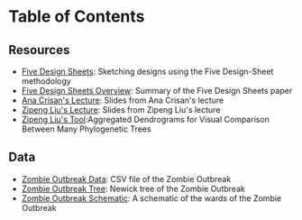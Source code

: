 # Table of Contents
## Resources
* [Five Design Sheets](Five_DesignSheets.pdf): Sketching designs using the Five Design-Sheet methodology
* [Five Design Sheets Overview](Five_DesignSheets_Overview.pdf): Summary of the Five Design Sheets paper
* [Ana Crisan's Lecture](Slides_AnaCrisan.pdf): Slides from Ana Crisan's lecture
* [Zipeng Liu's Lecture](Slides_ZipengLiu.pdf): Slides from Zipeng Liu's lecture
* [Zipeng Liu's Tool](http://www.cs.ubc.ca/labs/imager/tr/2019/adview/):Aggregated Dendrograms for Visual Comparison Between Many Phylogenetic Trees

## Data
* [Zombie Outbreak Data](data/zombieOutbreak.csv): CSV file of the Zombie Outbreak
* [Zombie Outbreak Tree](data/zombieOutbreak_tree.nwk): Newick tree of the Zombie Outbreak
* [Zombie Outbreak Schematic](data/zombieOutbreak_image.jpg): A schematic of the wards of the Zombie Outbreak
